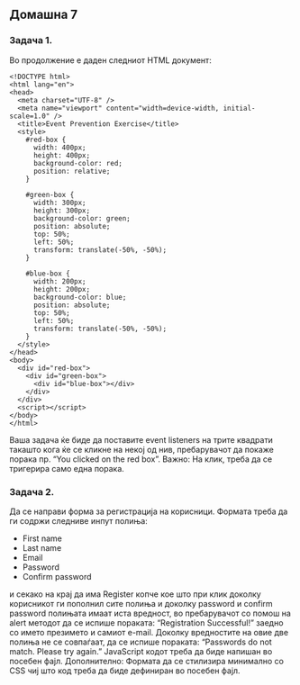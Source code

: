 ## Домашна 7

### Задача 1.

Во продолжение е даден следниот HTML документ:

```
<!DOCTYPE html>
<html lang="en">
<head>
  <meta charset="UTF-8" />
  <meta name="viewport" content="width=device-width, initial-scale=1.0" />
  <title>Event Prevention Exercise</title>
  <style>
    #red-box {
      width: 400px;
      height: 400px;
      background-color: red;
      position: relative;
    }

    #green-box {
      width: 300px;
      height: 300px;
      background-color: green;
      position: absolute;
      top: 50%;
      left: 50%;
      transform: translate(-50%, -50%);
    }

    #blue-box {
      width: 200px;
      height: 200px;
      background-color: blue;
      position: absolute;
      top: 50%;
      left: 50%;
      transform: translate(-50%, -50%);
    }
  </style>
</head>
<body>
  <div id="red-box">
    <div id="green-box">
      <div id="blue-box"></div>
    </div>
  </div>
  <script></script>
</body>
</html>
```

Ваша задача ќе биде да поставите event listeners на трите квадрати такашто кога ќе се кликне на некој од нив, пребарувачот да покаже порака пр. “You clicked on the red box”.
Важно: На клик, треба да се тригерира само една порака.

### Задача 2.

Да се направи форма за регистрација на корисници. Формата треба да ги содржи следниве инпут полиња:

- First name
- Last name
- Email
- Password
- Confirm password

и секако на крај да има Register копче кое што при клик доколку корисникот ги пополнил сите полиња и доколку password и confirm passwоrd полињата имаат иста вредност, во пребарувачот со помош на alert методот да се испише пораката: “Registration Successful!” заедно со името презимето и самиот e-mail. Доколку вредностите на овие две полиња не се совпаѓаат, да се испише пораката: “Passwords do not match. Please try again.” JavaScript кодот треба да биде напишан во посебен фајл.
Дополнително: Формата да се стилизира минимално со CSS чиј што код треба да биде дефиниран во посебен фајл.
